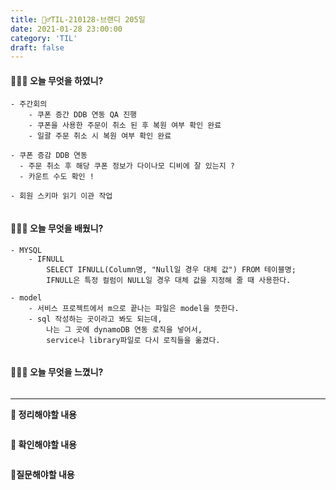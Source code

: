 ```yaml
---
title: 🏃‍♂️TIL-210128-브랜디 205일
date: 2021-01-28 23:00:00
category: 'TIL'
draft: false
---
```




#### 👨🏻‍💻 오늘 무엇을 하였니?

```
- 주간회의
	- 쿠폰 증간 DDB 연동 QA 진행
	- 쿠폰을 사용한 주문이 취소 된 후 복원 여부 확인 완료
	- 일괄 주문 취소 시 복원 여부 확인 완료

- 쿠폰 증감 DDB 연동
  - 주문 취소 후 해당 쿠폰 정보가 다이나모 디비에 잘 있는지 ?
  - 카운트 수도 확인 !
  
- 회원 스키마 읽기 이관 작업
	
```


#### 👨🏻‍🎓 오늘 무엇을 배웠니?

```
- MYSQL
	- IFNULL
		SELECT IFNULL(Column명, "Null일 경우 대체 값") FROM 테이블명; 
		IFNULL은 특정 컬럼이 NULL일 경우 대체 값을 지정해 줄 때 사용한다.

- model
	- 서비스 프로젝트에서 m으로 끝나는 파일은 model을 뜻한다.
	- sql 작성하는 곳이라고 봐도 되는데,
		나는 그 곳에 dynamoDB 연동 로직을 넣어서,
		service나 library파일로 다시 로직들을 옮겼다.
		
```

#### 💆🏻‍♂️ 오늘 무엇을 느꼈니?

```

```

---

**📝 정리해야할 내용**

```

```

**🔎 확인해야할 내용**

```

```

**🤔질문해야할 내용**

```

```

